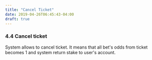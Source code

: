 ```yaml
---
title: "Cancel Ticket"
date: 2019-04-26T06:45:43-04:00
draft: true
---
```


### 4.4 Cancel ticket

System allows to cancel ticket. It means that all bet's odds from ticket becomes 1 and system return stake to user's account.

